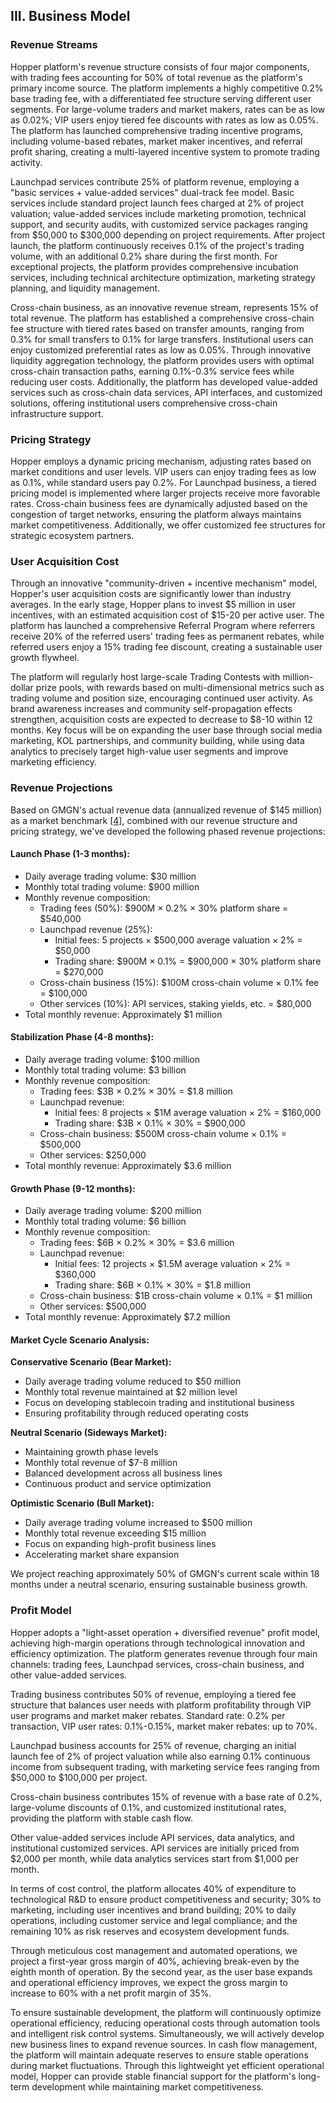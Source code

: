## **III. Business Model**

### **Revenue Streams**

Hopper platform's revenue structure consists of four major components, with trading fees accounting for 50% of total revenue as the platform's primary income source. The platform implements a highly competitive 0.2% base trading fee, with a differentiated fee structure serving different user segments. For large-volume traders and market makers, rates can be as low as 0.02%; VIP users enjoy tiered fee discounts with rates as low as 0.05%. The platform has launched comprehensive trading incentive programs, including volume-based rebates, market maker incentives, and referral profit sharing, creating a multi-layered incentive system to promote trading activity.

Launchpad services contribute 25% of platform revenue, employing a "basic services + value-added services" dual-track fee model. Basic services include standard project launch fees charged at 2% of project valuation; value-added services include marketing promotion, technical support, and security audits, with customized service packages ranging from $50,000 to $300,000 depending on project requirements. After project launch, the platform continuously receives 0.1% of the project's trading volume, with an additional 0.2% share during the first month. For exceptional projects, the platform provides comprehensive incubation services, including technical architecture optimization, marketing strategy planning, and liquidity management.

Cross-chain business, as an innovative revenue stream, represents 15% of total revenue. The platform has established a comprehensive cross-chain fee structure with tiered rates based on transfer amounts, ranging from 0.3% for small transfers to 0.1% for large transfers. Institutional users can enjoy customized preferential rates as low as 0.05%. Through innovative liquidity aggregation technology, the platform provides users with optimal cross-chain transaction paths, earning 0.1%-0.3% service fees while reducing user costs. Additionally, the platform has developed value-added services such as cross-chain data services, API interfaces, and customized solutions, offering institutional users comprehensive cross-chain infrastructure support.

### **Pricing Strategy**

Hopper employs a dynamic pricing mechanism, adjusting rates based on market conditions and user levels. VIP users can enjoy trading fees as low as 0.1%, while standard users pay 0.2%. For Launchpad business, a tiered pricing model is implemented where larger projects receive more favorable rates. Cross-chain business fees are dynamically adjusted based on the congestion of target networks, ensuring the platform always maintains market competitiveness. Additionally, we offer customized fee structures for strategic ecosystem partners.

### **User Acquisition Cost**

Through an innovative "community-driven + incentive mechanism" model, Hopper's user acquisition costs are significantly lower than industry averages. In the early stage, Hopper plans to invest $5 million in user incentives, with an estimated acquisition cost of $15-20 per active user. The platform has launched a comprehensive Referral Program where referrers receive 20% of the referred users' trading fees as permanent rebates, while referred users enjoy a 15% trading fee discount, creating a sustainable user growth flywheel.

The platform will regularly host large-scale Trading Contests with million-dollar prize pools, with rewards based on multi-dimensional metrics such as trading volume and position size, encouraging continued user activity. As brand awareness increases and community self-propagation effects strengthen, acquisition costs are expected to decrease to $8-10 within 12 months. Key focus will be on expanding the user base through social media marketing, KOL partnerships, and community building, while using data analytics to precisely target high-value user segments and improve marketing efficiency.

### **Revenue Projections**

Based on GMGN's actual revenue data (annualized revenue of $145 million) as a market benchmark [[4]](https://defillama.com/protocol/gmgn?groupBy=monthly), combined with our revenue structure and pricing strategy, we've developed the following phased revenue projections:

#### **Launch Phase (1-3 months):**

* Daily average trading volume: $30 million
* Monthly total trading volume: $900 million
* Monthly revenue composition:
  * Trading fees (50%): $900M × 0.2% × 30% platform share = $540,000
  * Launchpad revenue (25%):
    * Initial fees: 5 projects × $500,000 average valuation × 2% = $50,000
    * Trading share: $900M × 0.1% = $900,000 × 30% platform share = $270,000
  * Cross-chain business (15%): $100M cross-chain volume × 0.1% fee = $100,000
  * Other services (10%): API services, staking yields, etc. = $80,000
* Total monthly revenue: Approximately $1 million

#### **Stabilization Phase (4-8 months):**

* Daily average trading volume: $100 million
* Monthly total trading volume: $3 billion
* Monthly revenue composition:
  * Trading fees: $3B × 0.2% × 30% = $1.8 million
  * Launchpad revenue:
    * Initial fees: 8 projects × $1M average valuation × 2% = $160,000
    * Trading share: $3B × 0.1% × 30% = $900,000
  * Cross-chain business: $500M cross-chain volume × 0.1% = $500,000
  * Other services: $250,000
* Total monthly revenue: Approximately $3.6 million

#### **Growth Phase (9-12 months):**

* Daily average trading volume: $200 million
* Monthly total trading volume: $6 billion
* Monthly revenue composition:
  * Trading fees: $6B × 0.2% × 30% = $3.6 million
  * Launchpad revenue:
    * Initial fees: 12 projects × $1.5M average valuation × 2% = $360,000
    * Trading share: $6B × 0.1% × 30% = $1.8 million
  * Cross-chain business: $1B cross-chain volume × 0.1% = $1 million
  * Other services: $500,000
* Total monthly revenue: Approximately $7.2 million

#### **Market Cycle Scenario Analysis:**

**Conservative Scenario (Bear Market):**
* Daily average trading volume reduced to $50 million
* Monthly total revenue maintained at $2 million level
* Focus on developing stablecoin trading and institutional business
* Ensuring profitability through reduced operating costs

**Neutral Scenario (Sideways Market):**
* Maintaining growth phase levels
* Monthly total revenue of $7-8 million
* Balanced development across all business lines
* Continuous product and service optimization

**Optimistic Scenario (Bull Market):**
* Daily average trading volume increased to $500 million
* Monthly total revenue exceeding $15 million
* Focus on expanding high-profit business lines
* Accelerating market share expansion

We project reaching approximately 50% of GMGN's current scale within 18 months under a neutral scenario, ensuring sustainable business growth.

### **Profit Model**

Hopper adopts a "light-asset operation + diversified revenue" profit model, achieving high-margin operations through technological innovation and efficiency optimization. The platform generates revenue through four main channels: trading fees, Launchpad services, cross-chain business, and other value-added services.

Trading business contributes 50% of revenue, employing a tiered fee structure that balances user needs with platform profitability through VIP user programs and market maker rebates. Standard rate: 0.2% per transaction, VIP user rates: 0.1%-0.15%, market maker rebates: up to 70%.

Launchpad business accounts for 25% of revenue, charging an initial launch fee of 2% of project valuation while also earning 0.1% continuous income from subsequent trading, with marketing service fees ranging from $50,000 to $100,000 per project.

Cross-chain business contributes 15% of revenue with a base rate of 0.2%, large-volume discounts of 0.1%, and customized institutional rates, providing the platform with stable cash flow.

Other value-added services include API services, data analytics, and institutional customized services. API services are initially priced from $2,000 per month, while data analytics services start from $1,000 per month.

In terms of cost control, the platform allocates 40% of expenditure to technological R&D to ensure product competitiveness and security; 30% to marketing, including user incentives and brand building; 20% to daily operations, including customer service and legal compliance; and the remaining 10% as risk reserves and ecosystem development funds.

Through meticulous cost management and automated operations, we project a first-year gross margin of 40%, achieving break-even by the eighth month of operation. By the second year, as the user base expands and operational efficiency improves, we expect the gross margin to increase to 60% with a net profit margin of 35%.

To ensure sustainable development, the platform will continuously optimize operational efficiency, reducing operational costs through automation tools and intelligent risk control systems. Simultaneously, we will actively develop new business lines to expand revenue sources. In cash flow management, the platform will maintain adequate reserves to ensure stable operations during market fluctuations. Through this lightweight yet efficient operational model, Hopper can provide stable financial support for the platform's long-term development while maintaining market competitiveness.

